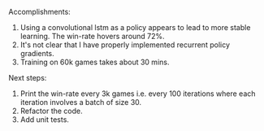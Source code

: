 Accomplishments:
1. Using a convolutional lstm as a policy appears to lead to more stable learning. The win-rate hovers around 72%. 
2. It's not clear that I have properly implemented recurrent policy gradients.
3. Training on 60k games takes about 30 mins.  

Next steps:
1. Print the win-rate every 3k games i.e. every 100 iterations where each iteration involves a batch of size 30.
2. Refactor the code. 
3. Add unit tests. 